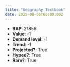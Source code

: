 ```yaml
---
title: "Geography Textbook"
date: 2025-08-06T00:00:00Z
---
```

- **RAP**: 21856
- **Value**: -1
- **Demand level**: -1
- **Trend**: -1
- **Projected?**: True
- **Hyped?**: True
- **Rare?**: True
